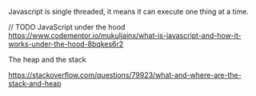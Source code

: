 Javascript is single threaded, it means it can execute one thing at a time.

// TODO JavaScript under the hood
https://www.codementor.io/mukuljainx/what-is-javascript-and-how-it-works-under-the-hood-8bqkes6r2

The heap and the stack

https://stackoverflow.com/questions/79923/what-and-where-are-the-stack-and-heap
